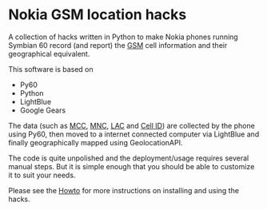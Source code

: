 # Nokia GSM location hacks

A collection of hacks written in Python to make Nokia phones running Symbian 60 record (and report) the [GSM](http://en.wikipedia.org/wiki/GSM) cell information and their geographical equivalent.

This software is based on
  * Py60
  * Python
  * LightBlue
  * Google Gears

The data (such as [MCC](http://en.wikipedia.org/wiki/Mobile_Country_Code), [MNC](http://en.wikipedia.org/wiki/Mobile_network_code), [LAC](http://en.wikipedia.org/wiki/Mobility_management#Location_area) and [Cell ID](http://en.wikipedia.org/wiki/GSM_localization#Examples_of_LBS_technologies)) are collected by the phone using Py60,  then moved to a internet connected computer via LightBlue and finally geographically mapped using GeolocationAPI.

The code is quite unpolished and the deployment/usage requires several manual steps. But it is simple enough that you should be able to customize it to suit your needs.

Please see the [Howto](https://github.com/mapio/nokia-gsm-location-hacks/blob/wiki/Howto.md) for more instructions on installing and using the hacks.
